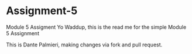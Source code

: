 # Assignment-5
Module 5 Assigment
Yo Waddup, this is the read me for the simple Module 5 Assignment

This is Dante Palmieri, making changes via fork and pull request.
